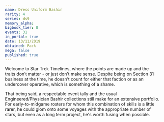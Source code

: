 ```yaml
---
name: Dress Uniform Bashir
rarity: 4
series: ds9
memory_alpha:
bigbook_tier: 8
events: 31
in_portal: true
date: 13/11/2019
obtained: Pack
mega: false
published: true
---
```


Welcome to Star Trek Timelines, where the points are made up and the traits don’t matter - or just don’t make sense. Despite being on Section 31 business at the time, he doesn’t count for either that faction or as an undercover operative, which is something of a shame.

That being said, a respectable event tally and the usual Engineered/Physician Bashir collections still make for an extensive portfolio. For early-to-midgame rosters for whom this combination of skills is a little rarer, he could glom onto some voyages with the appropriate number of stars, but even as a long term project, he's worth fusing when possible.
